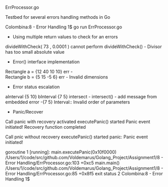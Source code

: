 
ErrProcessor.go

Testbed for several errors handling methods in Go

Colombina:8 - Error Handling 1$ go run ErrProcessor.go 

* Using multiple return values to check for an errors 

divideWithCheck( 73 , 0.0001 )
cannot perform divideWithCheck() -  Divisor has too small absolute value

* Error() interface implementation 

Rectangle a =  {12 40 10 10} err -  
Rectangle b =  {5 15 -5 6} err -  Invalid dimensions

* Error status escalation 

aInterval  {5 10}
bInterval  {7 5}
intersect -  intersect()  - add message from embedded error -{7 5}  Interval:: Invalid order of parameters

* Panic/Recover

Call panic with recovery activated
executePanic() started
Panic event initiated!
Recovery function completed

Call pnic without recovery
executePanic() started
panic: Panic event initiated!

goroutine 1 [running]:
main.executePanic(0x10f0000)
        /Users/1/code/src/github.com/Voldemarus/Golang_Project/Assignment1/8 - Error Handling/ErrProcessor.go:103 +0xc5
main.main()
        /Users/1/code/src/github.com/Voldemarus/Golang_Project/Assignment1/8 - Error Handling/ErrProcessor.go:85 +0x8f5
exit status 2
Colombina:8 - Error Handling 1$ 



